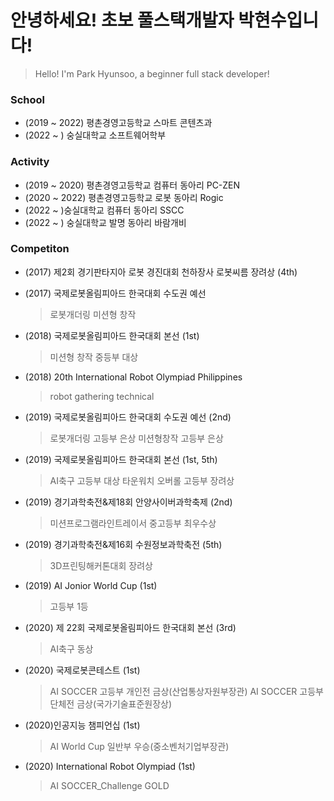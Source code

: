# 안녕하세요! 초보 풀스택개발자 박현수입니다!  
> Hello! I'm Park Hyunsoo, a beginner full stack developer!

### School 
* (2019 ~ 2022) 평촌경영고등학교 스마트 콘텐츠과
* (2022 ~ ) 숭실대학교 소프트웨어학부 

### Activity 
* (2019 ~ 2020) 평촌경영고등학교 컴퓨터 동아리 PC-ZEN 
* (2020 ~ 2022) 평촌경영고등학교 로봇 동아리 Rogic
* (2022 ~ )숭실대학교 컴퓨터 동아리 SSCC
* (2022 ~ ) 숭실대학교 발명 동아리 바람개비


### Competiton
* (2017) 제2회 경기판타지아 로봇 경진대회 천하장사 로봇씨름 장려상 (4th)
* (2017) 국제로봇올림피아드 한국대회 수도권 예선
    > 로봇개더링
    > 미션형 창작
* (2018) 국제로봇올림피아드 한국대회 본선 (1st)
    > 미션형 창작 중등부 대상 
    
* (2018) 20th International Robot Olympiad Philippines  
    > robot gathering technical

* (2019) 국제로봇올림피아드 한국대회 수도권 예선 (2nd)
    > 로봇개더링 고등부 은상
    > 미션형창작 고등부 은상

* (2019) 국제로봇올림피아드 한국대회 본선 (1st, 5th)
    > AI축구 고등부 대상
    > 타운워치 오버롤 고등부 장려상

* (2019) 경기과학축전&제18회 안양사이버과학축제 (2nd)
    > 미션프로그램라인트레이서 중고등부 최우수상 

* (2019) 경기과학축전&제16회 수원정보과학축전 (5th) 
    > 3D프린팅해커톤대회 장려상 

* (2019) AI Jonior World Cup (1st) 
    > 고등부 1등

* (2020) 제 22회 국제로봇올림피아드 한국대회 본선 (3rd)
    > AI축구 동상 

* (2020) 국제로봇콘테스트 (1st)
    > AI SOCCER 고등부 개인전 금상(산업통상자원부장관)
    > AI SOCCER 고등부 단체전 금상(국가기술표준원장상) 

* (2020)인공지능 챔피언십 (1st)
    > AI World Cup 일반부 우승(중소벤처기업부장관)

* (2020) International Robot Olympiad (1st)
    > AI SOCCER_Challenge GOLD 




<!--
**hyunsoopark4/hyunsoopark4** is a ✨ _special_ ✨ repository because its `README.md` (this file) appears on your GitHub profile.

Here are some ideas to get you started:

- 🔭 I’m currently working on ...
- 🌱 I’m currently learning ...
- 👯 I’m looking to collaborate on ...
- 🤔 I’m looking for help with ...
- 💬 Ask me about ...
- 📫 How to reach me: ...
- 😄 Pronouns: ...
- ⚡ Fun fact: ...
-->
